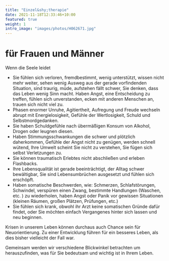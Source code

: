 ```yaml
---
title: "Einzel&shy;therapie"
date: 2021-11-18T12:33:46+10:00
featured: true
weight: 1
intro_image: "images/photos/H062671.jpg"
---
```

# für Frauen und Männer

Wenn die Seele leidet

* Sie fühlen sich verloren, fremdbestimmt, wenig unterstützt, wissen nicht mehr weiter, sehen wenig Ausweg aus der gerade vorfindenden Situation, sind traurig, müde, aufstehen fällt schwer, Sie denken, dass das Leben wenig Sinn macht. Haben Angst, eine Entscheidung zu treffen, fühlen sich unverstanden, ecken mit anderen Menschen an, trauen sich nicht viel zu.
* Phasen enormer Unruhe, Agitiertheit, Aufregung und Freude wechseln abrupt mit Energielosigkeit, Gefühle der Wertlosigkeit, Schuld und Selbstmordgedanken.
* Sie haben Schuldgefühle nach übermäßigen Konsum von Alkohol, Drogen oder leugnen diesen.
* Haben Stimmungsschwankungen die schwer und plötzlich daherkommen, Gefühle der Angst nicht zu genügen, werden schnell wütend, Ihre Umwelt scheint Sie nicht zu verstehen, Sie fügen sich selbst Verletzungen zu.
* Sie können traumatisch Erlebtes nicht abschließen und erleben Flashbacks.
* Ihre Lebensqualität ist gerade beeinträchtigt, der Alltag schwer bewältigbar, Sie sind Lebensumbrüchen ausgesetzt und fühlen sich erschöpft.
* Haben somatische Beschwerden, wie:  Schmerzen, Schlafstörungen, Schwindel, verspüren einen Zwang, bestimmte Handlungen (Waschen, etc. ) zu wiederholen, haben Angst oder Panik vor gewissen Situationen (kleinen Räumen,  großen Plätzen, Prüfungen, etc.)
* Sie fühlen sich krank, obwohl ihr Arzt keine somatischen Gründe dafür findet, oder Sie möchten einfach Vergangenes hinter sich lassen und neu beginnen.

Krisen in unserem Leben können durchaus auch Chance sein für
Neuorientierung.
Zu einer Entwicklung führen für ein besseres Leben, als dies bisher vielleicht
der Fall war.

Gemeinsam werden wir verschiedene Blickwinkel betrachten um
herauszufinden, was für Sie bedeutsam und wichtig ist in Ihrem Leben.